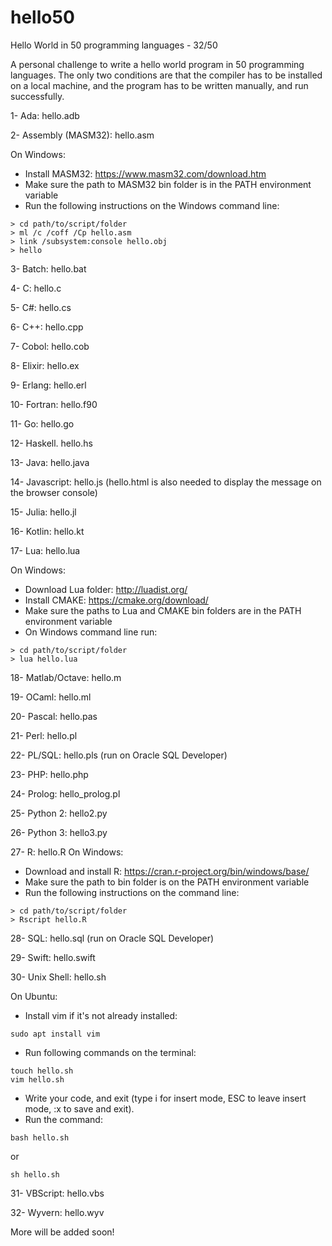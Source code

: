 # hello50
Hello World in 50 programming languages - 32/50

A personal challenge to write a hello world program in 50 programming languages. The only two conditions are that the compiler has to be installed on a local machine, and the program has to be written manually, and run successfully.

1- Ada: hello.adb

2- Assembly (MASM32): hello.asm

On Windows:
- Install MASM32: https://www.masm32.com/download.htm
- Make sure the path to MASM32 bin folder is in the PATH environment variable
- Run the following instructions on the Windows command line:
```
> cd path/to/script/folder
> ml /c /coff /Cp hello.asm
> link /subsystem:console hello.obj
> hello
```
3- Batch: hello.bat

4- C: hello.c

5- C#: hello.cs

6- C++: hello.cpp

7- Cobol: hello.cob

8- Elixir: hello.ex

9- Erlang: hello.erl

10- Fortran: hello.f90

11- Go: hello.go

12- Haskell. hello.hs

13- Java: hello.java

14- Javascript: hello.js (hello.html is also needed to display the message on the browser console)

15- Julia: hello.jl

16- Kotlin: hello.kt

17- Lua: hello.lua

On Windows:
- Download Lua folder: http://luadist.org/
- Install CMAKE: https://cmake.org/download/
- Make sure the paths to Lua and CMAKE bin folders are in the PATH environment variable
- On Windows command line run:
```
> cd path/to/script/folder
> lua hello.lua
```

18- Matlab/Octave: hello.m

19- OCaml: hello.ml

20- Pascal: hello.pas

21- Perl: hello.pl

22- PL/SQL: hello.pls (run on Oracle SQL Developer)

23- PHP: hello.php

24- Prolog: hello_prolog.pl

25- Python 2: hello2.py

26- Python 3: hello3.py

27- R: hello.R
On Windows:
- Download and install R: https://cran.r-project.org/bin/windows/base/
- Make sure the path to bin folder is on the PATH environment variable
- Run the following instructions on the command line:
```
> cd path/to/script/folder
> Rscript hello.R
```

28- SQL: hello.sql (run on Oracle SQL Developer)

29- Swift: hello.swift

30- Unix Shell: hello.sh

On Ubuntu:
- Install vim if it's not already installed:
```
sudo apt install vim
```
- Run following commands on the terminal:
```
touch hello.sh
vim hello.sh
```
- Write your code, and exit (type i for insert mode, ESC to leave insert mode, :x to save and exit).
- Run the command:
```
bash hello.sh
```
or
```
sh hello.sh
```

31- VBScript: hello.vbs

32- Wyvern: hello.wyv

More will be added soon!
